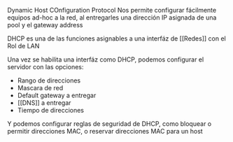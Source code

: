 Dynamic Host COnfiguration Protocol
Nos permite configurar fácilmente equipos ad-hoc a la red, al entregarles una dirección IP asignada de una pool y el gateway address

DHCP es una de las funciones asignables a una interfáz de [[Redes]] con el Rol de LAN

Una vez se habilita una interfáz como DHCP, podemos configurar el servidor con las opciones: 
- Rango de direcciones
- Mascara de red
- Default gateway a entregar
- [[DNS]] a entregar
- Tiempo de direcciones

Y podemos configurar reglas de seguridad de DHCP, como bloquear o permitir direcciones MAC, o reservar direcciones MAC para un host